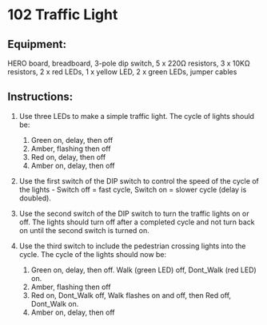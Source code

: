 # 102 Traffic Light

## Equipment: 

HERO board, breadboard, 3-pole dip switch, 5 x 220Ω resistors, 3 x 10KΩ resistors, 2 x red LEDs, 1 x yellow LED, 2 x green LEDs, jumper cables

## Instructions:

1. Use three LEDs to make a simple traffic light. The cycle of lights should be:
    1. Green on, delay, then off
    2. Amber, flashing then off
    3. Red on, delay, then off
    4. Amber on, delay, then off

2. Use the first switch of the DIP switch to control the speed of the cycle of the lights - Switch off = fast cycle, Switch on = slower cycle (delay is doubled). 

3. Use the second switch of the DIP switch to turn the traffic lights on or off. The lights should turn off after a completed cycle and not turn back on until the second switch is turned on.

4. Use the third switch to include the pedestrian crossing lights into the cycle. The cycle of the lights should now be:
    1. Green on, delay, then off. Walk (green LED) off, Dont_Walk (red LED) on.
    2. Amber, flashing then off
    3. Red on, Dont_Walk off, Walk flashes on and off, then Red off, Dont_Walk on.
    4. Amber on, delay, then off 